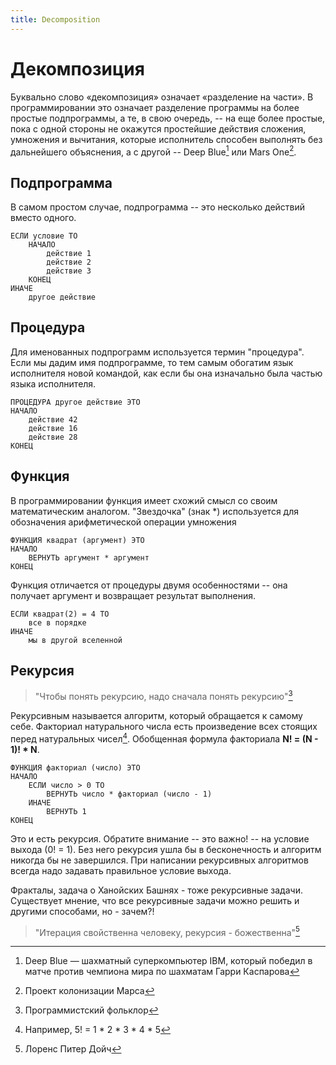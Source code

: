 ```yaml
---
title: Decomposition
---
```


# Декомпозиция
Буквально слово «декомпозиция» означает «разделение на части». В программировании это означает разделение программы на более простые подпрограммы, а те, в свою очередь, -- на еще более простые, пока с одной стороны не окажутся простейшие действия сложения, умножения и вычитания, которые исполнитель способен выполнять без дальнейшего объяснения, а с другой -- Deep Blue[^1] или Mars One[^2].

[^1]: Deep Blue — шахматный суперкомпьютер IBM, который победил в матче против чемпиона мира по шахматам Гарри Каспарова
[^2]: Проект колонизации Марса

## Подпрограмма
В самом простом случае, подпрограмма -- это несколько действий вместо одного.

    ЕСЛИ условие ТО
        НАЧАЛО
            действие 1
            действие 2
            действие 3
        КОНЕЦ
    ИНАЧЕ
        другое действие

## Процедура
Для именованных подпрограмм используется термин "процедура". Если мы дадим имя подпрограмме, то тем самым обогатим язык исполнителя новой командой, как если бы она изначально была частью языка исполнителя.

    ПРОЦЕДУРА другое действие ЭТО
    НАЧАЛО
        действие 42
        действие 16
        действие 28
    КОНЕЦ

## Функция 
В программировании функция имеет схожий смысл со своим математическим аналогом. "Звездочка" (знак *) используется для обозначения арифметической операции умножения

    ФУНКЦИЯ квадрат (аргумент) ЭТО
    НАЧАЛО
        ВЕРНУТЬ аргумент * аргумент
    КОНЕЦ

Функция отличается от процедуры двумя особенностями -- она получает аргумент и возвращает результат выполнения.

    ЕСЛИ квадрат(2) = 4 ТО
        все в порядке
    ИНАЧЕ
        мы в другой вселенной

## Рекурсия
> "Чтобы понять рекурсию, надо сначала понять рекурсию"[^3]

Рекурсивным называется алгоритм, который обращается к самому себе. Факториал натурального числа есть произведение всех стоящих перед натуральных чисел[^4]. Обобщенная формула факториала **N! = (N - 1)! * N**.

    ФУНКЦИЯ факториал (число) ЭТО
    НАЧАЛО
        ЕСЛИ число > 0 ТО
            ВЕРНУТЬ число * факториал (число - 1)
        ИНАЧЕ
            ВЕРНУТЬ 1
    КОНЕЦ

Это и есть рекурсия. Обратите внимание -- это важно! -- на условие выхода (0! = 1). Без него рекурсия ушла бы в бесконечность и алгоритм никогда бы не завершился. При написании рекурсивных алгоритмов всегда надо задавать правильное условие выхода.  

Фракталы, задача о Ханойских Башнях - тоже рекурсивные задачи. Существует мнение, что все рекурсивные задачи можно решить и другими способами, но - зачем?!

> "Итерация свойственна человеку, рекурсия - божественна"[^5]

[^3]: Программистский фольклор
[^4]: Например, 5! = 1 * 2 * 3 * 4 * 5
[^5]: Лоренс Питер Дойч

